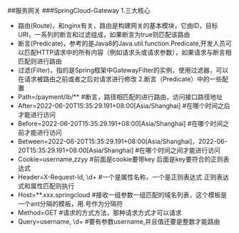 ##服务网关
###SpringCloud-Gateway
1.三大核心
* 路由(Route)，和nginx有关，路由是构建网关的基本模块，它由ID，目标URI，一系列的断言和过滤组成，如果断言为true则匹配该路由
* 断言(Predicate)，参考的是Java8的Java.util.function.Predicate,开发人员可以匹配HTTP请求中的所有内容（例如请求头或请求参数），如果请求与断言相匹配则进行路由
* 过滤(Filter)，指的是Spring框架中GatewayFilter的实例，使用过滤器，可以在请求被路由之前或者之后对请求进行修改
2.断言（Predicate）中的一些配置
* Path=/payment/lb/** #断言，路径相匹配的进行路由，访问接口路径地址
* After=2022-06-20T15:35:29.191+08:00[Asia/Shanghai] #在哪个时间之后才能进行访问
* Before=2022-06-20T15:35:29.191+08:00[Asia/Shanghai] #在哪个时间之前才能进行访问
* Between=2022-06-20T15:35:29.191+08:00[Asia/Shanghai]，2022-06-20T15:35:29.191+08:00[Asia/Shanghai] #在哪个时间之间才能进行访问
* Cookie=username,zzyy #前面是cookie要带key  后面是key要符合的正则表达式
* Header=X-Request-Id, \d+ #一个是属性名称，一个是正则表达式  正则表达式和属性匹配则执行
* Host=**.xxx.springcloud #接收一组参数一组匹配的域名列表，这个模板是一个ant分隔的模板，用.号作为分隔符
* Method=GET #请求的方式方法，那种请求方式才可以请求
* Query=username, \d+ #要有参数username,并且值还要是整数才能路由
